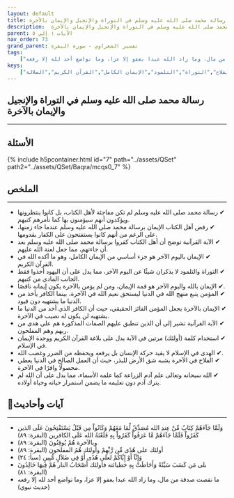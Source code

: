```yaml
---
layout: default
title: رسالة محمد صلى الله عليه وسلم في التوراة والإنجيل والإيمان بالآخرة
description:  رسالة محمد صلى الله عليه وسلم في التوراة والإنجيل والإيمان بالآخرة
parent: الأيات ١ إلي ٥
nav_order: 73
grand_parent: تفسير الشعراوي - سورة البقرة
tags: 
    ["وَلَمَّا جَآءَهُمْ كِتَابٌ مِّنْ عِندِ الله مُصَدِّقٌ لِّمَا مَعَهُمْ وَكَانُواْ مِن قَبْلُ يَسْتَفْتِحُونَ عَلَى الذين كَفَرُواْ فَلَمَّا جَآءَهُمْ مَّا عَرَفُواْ كَفَرُواْ بِهِ فَلَعْنَةُ الله عَلَى الكافرين","وبالآخرة هُمْ يُوقِنُونَ","أولئك على هُدًى مِّن رَّبِّهِمْ وأولئك هُمُ المفلحون","وَإِنَّآ أَوْ إِيَّاكُمْ لعلى هُدًى أَوْ فِي ضَلاَلٍ مُّبِينٍ","بلى مَن كَسَبَ سَيِّئَةً وَأَحَاطَتْ بِهِ خطيائته فأولئك أَصْحَابُ النار هُمْ فِيهَا خَالِدُونَ","ما نقصت صدقة من مال، وما زاد الله عبدا بعفو إلا عزا، وما تواضع أحد لله إلا رفعه"]
keys:
    ["رسالة محمد","أهل الكتاب","الإيمان بالآخرة","الهدى","الفلاح","التوراة","التلمود","الإيمان الكامل","القرآن الكريم","الضلالة"]
---
```

## ‏رسالة محمد صلى الله عليه وسلم في التوراة والإنجيل والإيمان بالآخرة
***
## الأسئلة 
{% include h5pcontainer.html id="7" path="../assets/QSet" path2="../assets/QSet/Baqra/mcqs0_7" %}
## الملخص
***
- ‏✔ رسالة محمد صلى الله عليه وسلم لم تكن مفاجئة لأهل الكتاب، بل كانوا ينتظرونها ويؤكدون أنهم سيؤمنون بها كما تأمرهم كتبهم. 
- ‏✔ رفض أهل الكتاب الإيمان برسالة محمد صلى الله عليه وسلم عندما جاء زمنها، على الرغم من أنهم كانوا يستفتحون على الكفار بقدومها. 
- ‏✔ الآية القرآنية توضح أن أهل الكتاب كفروا برسالة محمد صلى الله عليه وسلم بعد أن جاءتهم، مما جعل لعنة الله عليهم. 
- ‏✔ الإيمان باليوم الآخر هو جزء أساسي من الإيمان الكامل، وهو ما أكده الله في القرآن الكريم. 
- ‏✔ التوراة والتلمود لا يذكران شيئًا عن اليوم الآخر، مما يدل على أن اليهود أخذوا فقط الجانب المادي من كتبهم. 
- ‏✔ الإيمان بالله واليوم الآخر هو قمة الإيمان، ومن لم يؤمن بالآخرة يكون إيمانه ناقصًا. 
- ‏✔ المؤمن يتبع منهج الله في الدنيا ليستحق نعيم الله في الآخرة، بينما الكافر يأخذ من الدنيا ما يشتهيه دون قيود. 
- ‏✔ الإيمان بالآخرة يجعل المؤمن الفائز الحقيقي، حيث أن الكافر الذي أخذ من الدنيا ما يشتهيه لن يكون له نصيب في الآخرة. 
- ‏✔ الآية القرآنية تشير إلى أن الذين تنطبق عليهم الصفات المذكورة هم على هدى من ربهم وهم المفلحون. 
- ‏✔ استخدام كلمة (أولئك) مرتين في الآية يدل على بلاغة القرآن الكريم ووحدة الإيمان في الإسلام. 
- ‏✔ الهدى في الإسلام لا يقيد حركة الإنسان بل يرفعه ويحفظه من الضرر وغضب الله. 
- ‏✔ الفلاح في الآخرة يشبه شق الأرض للبذر، حيث أن العمل الصالح في الدنيا يعطي محصولًا وافرًا في الآخرة. 
- ‏✔ الله سبحانه وتعالى علم آدم الزراعة كما علمه الأسماء، مما يدل على أن الله لم يترك آدم دون تعليمه ما يضمن استمرار حياته وحياة أولاده. 

## 📜آيات وأحاديث
***
- ‏وَلَمَّا جَآءَهُمْ كِتَابٌ مِّنْ عِندِ الله مُصَدِّقٌ لِّمَا مَعَهُمْ وَكَانُواْ مِن قَبْلُ يَسْتَفْتِحُونَ عَلَى الذين كَفَرُواْ فَلَمَّا جَآءَهُمْ مَّا عَرَفُواْ كَفَرُواْ بِهِ فَلَعْنَةُ الله عَلَى الكافرين (البقرة: ٨٩)
- ‏وبالآخرة هُمْ يُوقِنُونَ (البقرة: ٨٩)
- ‏أولئك على هُدًى مِّن رَّبِّهِمْ وأولئك هُمُ المفلحون (البقرة: ٨٩)
- ‏وَإِنَّآ أَوْ إِيَّاكُمْ لعلى هُدًى أَوْ فِي ضَلاَلٍ مُّبِينٍ (سبأ: ٢٤)
- ‏بلى مَن كَسَبَ سَيِّئَةً وَأَحَاطَتْ بِهِ خطيائته فأولئك أَصْحَابُ النار هُمْ فِيهَا خَالِدُونَ (البقرة: ٨١)
- ‏ما نقصت صدقة من مال، وما زاد الله عبدا بعفو إلا عزا، وما تواضع أحد لله إلا رفعه (حديث نبوي)

